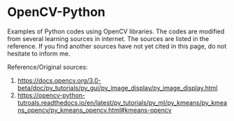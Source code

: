 # OpenCV-Python
Examples of Python codes using OpenCV libraries. The codes are modified from several learning sources in internet. The sources are listed in the reference. If you find another sources have not yet cited in this page, do not hesitate to inform me. 



Reference/Original sources:
1. https://docs.opencv.org/3.0-beta/doc/py_tutorials/py_gui/py_image_display/py_image_display.html
2. https://opencv-python-tutroals.readthedocs.io/en/latest/py_tutorials/py_ml/py_kmeans/py_kmeans_opencv/py_kmeans_opencv.html#kmeans-opencv
